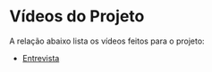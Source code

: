# Vídeos do Projeto

A relação abaixo lista os vídeos feitos para o projeto:

- [Entrevista](EntrevistaRoseEmpório.mp4)
